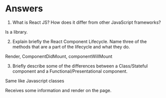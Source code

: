 # Answers

1. What is React JS? How does it differ from other JavaScript frameworks?

Is a library.


2. Explain briefly the React Component Lifecycle. Name three of the methods that are a part of the lifecycle and what they do.

Render, ComponentDidMount, componentWillMount

3. Briefly describe some of the differences between a Class/Stateful component and a Functional/Presentational component.

Same like Javascript classes 

Receives some information and render on the page.